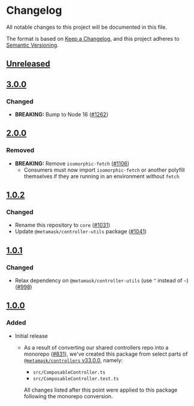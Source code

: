 # Changelog
All notable changes to this project will be documented in this file.

The format is based on [Keep a Changelog](https://keepachangelog.com/en/1.0.0/),
and this project adheres to [Semantic Versioning](https://semver.org/spec/v2.0.0.html).

## [Unreleased]

## [3.0.0]
### Changed
- **BREAKING:** Bump to Node 16 ([#1262](https://github.com/mcmire/core/pull/1262))

## [2.0.0]
### Removed
- **BREAKING:** Remove `isomorphic-fetch` ([#1106](https://github.com/MetaMask/controllers/pull/1106))
  - Consumers must now import `isomorphic-fetch` or another polyfill themselves if they are running in an environment without `fetch`

## [1.0.2]
### Changed
- Rename this repository to `core` ([#1031](https://github.com/MetaMask/controllers/pull/1031))
- Update `@metamask/controller-utils` package ([#1041](https://github.com/MetaMask/controllers/pull/1041)) 

## [1.0.1]
### Changed
- Relax dependency on `@metamask/controller-utils` (use `^` instead of `~`) ([#998](https://github.com/mcmire/core/pull/998))

## [1.0.0]
### Added
- Initial release
  - As a result of converting our shared controllers repo into a monorepo ([#831](https://github.com/mcmire/core/pull/831)), we've created this package from select parts of [`@metamask/controllers` v33.0.0](https://github.com/mcmire/core/tree/v33.0.0), namely:
    - `src/ComposableController.ts`
    - `src/ComposableController.test.ts`

    All changes listed after this point were applied to this package following the monorepo conversion.

[Unreleased]: https://github.com/mcmire/core/compare/@metamask/composable-controller@3.0.0...HEAD
[3.0.0]: https://github.com/mcmire/core/compare/@metamask/composable-controller@2.0.0...@metamask/composable-controller@3.0.0
[2.0.0]: https://github.com/mcmire/core/compare/@metamask/composable-controller@1.0.2...@metamask/composable-controller@2.0.0
[1.0.2]: https://github.com/mcmire/core/compare/@metamask/composable-controller@1.0.1...@metamask/composable-controller@1.0.2
[1.0.1]: https://github.com/mcmire/core/compare/@metamask/composable-controller@1.0.0...@metamask/composable-controller@1.0.1
[1.0.0]: https://github.com/mcmire/core/releases/tag/@metamask/composable-controller@1.0.0
